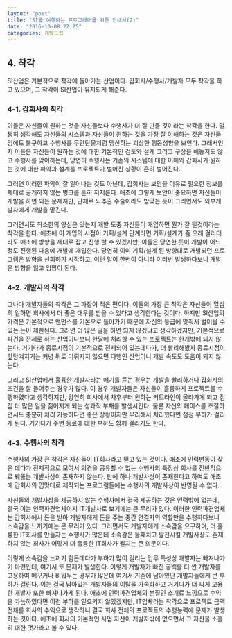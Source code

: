 ```yaml
---
layout: "post"
title: "SI를 여행하는 프로그래머를 위한 안내서(2)"
date: "2016-10-08 22:25"
categories: 개발드립
---
```

## 4. 착각

SI산업은 기본적으로 착각에 돌아가는 산업이다. 갑회사/수행사/개발자 모두 착각을 하고 있으며, 그 착각이 SI산업이 유지되게 해준다.

### 4-1. 갑회사의 착각

이들은 자신들이 원하는 것을 자신들보다 수행사가 더 잘 만들 것이라는 착각을 한다. 멀쩡히 생각해도 자신들의 시스템과 자신들이 원하는 것을 가장 잘 이해하는 것은 자신들임에도 불구하고 수행사를 무안단물처럼 맹신하는 괴상한 행동성향을 보인다. 그래서인지 이들은 자신들이 원하는 것에 대한 기본적인 검토와 설계 그리고 구상을 해놓지도 않고 수행사를 맞이하는데, 당연히 수행사는 기존의 시스템에 대한 이해와 갑회사가 원하는 것에 대한 파악과 설계를 프로젝트가 벌어진 상황이 흔히 벌어진다.

그러면 이러한 파악이 잘 일어나는 것도 아닌데, 갑회사는 보안을 이유로 필요한 정보를 제대로 공개하지 않는 병크를 흔히 저지른다. 애초에 그렇게 보안이 중요하면 자신들이 개발을 하면 되는 문제지만, 단체로 뇌추출 수술이라도 받았는 듯이 그러면서도 외부개발자에게 개발을 맡긴다.

그러면서도 최소한의 양심은 있는지 개발 도중 자신들이 개입하면 뭔가 잘 될것이라는 착각을 한다. 애초에 이 개입의 시점이 기획/설계 단계라면 기획/설계가 좀 오래 걸리더라도 애초에 방향을 제대로 잡고 진행 할 수 있겠지만, 이들은 당연한 듯이 개발이 어느 정도 진행된 다음에 개발에 개입한다. 당연히 이미 기획/설계 된 방향대로 개발되던 프로그램은 방향을 선회하기 시작하고, 이런 일이 한번이 아니라 여러번 발생하다보니 개발은 방향을 잃고 엉망이 된다.

### 4-2. 개발자의 착각

그나마 개발자들의 착각은 그 파장이 적은 편이다. 이들의 가장 큰 착각은 자신들이 열심히 일하면 회사에서 더 좋은 대우를 받을 수 있다고 생각한다는 것이다. 하지만 SI산업의 가격은 기본적으로 맨먼스를 기본으로 돌아가기 때문에 자신의 등급에 맞춰서 벌어올 수 있는 돈이 제한된다. 그러면 더 많은 일을 하면 되지 않겠냐고 생각하겠지만, 기본적으로 파견을 전제로 하는 산업이다보니 한달에 처리할 수 있는 프로젝트는 한개밖에 되지 않는다. 거기다가 종료시점이 기본적으로 전제되어 있는데다가, 더 빨리해봤자 종료시점이 앞당겨지기는 커녕 뒤로 미뤄지지 않으면 다행인 산업이니 개발 속도도 도움이 되지 않는다.

그리고 SI산업에서 훌륭한 개발자라는 얘기를 듣는 경우는 개발을 빨리하거나 갑회사의 조건을 잘 들어주는 경우가 많다. 이 경우 개발자들은 자신들이 훌륭하게 프로젝트를 수행하였다고 생각하지만, 당연히 회사에서 차후부터 원하는 커트라인이 올라가게 되고 점점 더 많은 일을 짊어지게 되는 성과적 부채를 발생시킨다. 물론 자신의 페이스를 조절하면서도 충분히 처리 가능하다면 좋은 상황이지만 무리해서 처리했다면 점점 부하가 걸리게 된다. 거기다가 주변 동료에 대한 부하도 함께 걸리기도 한다.

### 4-3. 수행사의 착각

수행사의 가장 큰 착각은 자신들이 IT회사라고 믿고 있는 것이다. 애초에 인력변동이 잦은 데다가 전체적으로 모여서 의견을 공유할 수 없는 수행사의 특징상 회사를 전반적으로 꿰뚫는 개발사상이 존재하지 않는다. 만에 하나 개발사상이 존재한다고 하여도 애초에 갑회사의 입맛대로 제작되는 프로그램들에는 수행사의 개발사상이 반영될 수 없다.

자신들의 개발사상을 제공하지 않는 수행사에서 결국 제공하는 것은 인력밖에 없는데, 결국 이는 인력파견업체이지 IT개발사로 보기에는 큰 무리가 있다. 이러한 인력파견업체는 갑회사에서 돈을 받아 개발자에게 돈을 주는 중간 연결자의 역할만을 수행하다보니 소속감을 느끼기에는 큰 무리가 있다. 그러면서도 개발자에게 소속감을 요구하며, 더 훌륭한 IT회사를 만들자는 수행사가 많은데 소속감은 둘째치고 발전시킬 개발사상도 존재하지 않는 회사가 어떻게 더 훌륭한 IT회사가 될지는 큰 의문이다.

이렇게 소속감을 느끼기 힘든데다가 부하가 많이 걸리는 업무 특성상 개발자는 빠져나가기 마련인데, 여기서 또 문제가 발생한다. 이렇게 개발자가 빠진 공백을 더 싼 개발자를 고용하여 메꾸거나 비워두는 경우가 많은데 여기서 기존에 남아있단 개발자들에게 큰 부하가 걸린다. 이는 결국 남아있는 개발자들의 이탈을 가속화하고 거기다가 더 싸게 고용한 개발자 또한 빠져나가게 된다. 애초에 인력파견업체의 본질인 소개료 느낌으로 수익을 가늠하였다면 이런 부하를 일으키지 않았겠지만, IT업체라는 착각으로 프로젝트 금액 전체를 회사의 수익으로 생각하니 결국 회사 전체의 프로젝트의 수행능력에 문제가 발생하는 것이다. 애초에 회사의 기본적인 사업 자산이 개발자밖에 없으면서 그 자산을 소홀히 대한 댓가라고 볼 수 있다.
